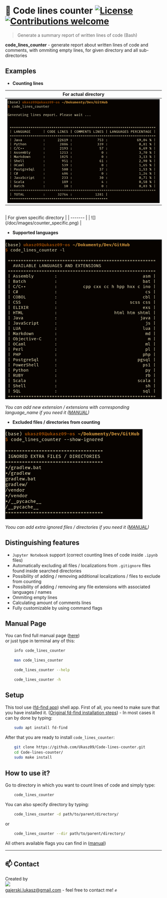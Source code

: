 # :mag_right: Code lines counter [![License](https://img.shields.io/badge/licence-MIT-blue)](https://choosealicense.com/licenses/mit/) [![Contributions welcome](https://img.shields.io/badge/contributions-welcome-orange.svg)](https://github.com/Ukasz09/Code-lines-counter)

> Generate a summary report of written lines of code (Bash)

**code_lines_counter** - generate report about written lines of code and comments, with ommiting empty lines, for given directory and all sub-directories

## Examples

- **Counting lines**

| For actual directory |
| -------- |
| ![](/doc/images/counter_norm.png) |

</br>
| For given specific directory |
| ------- |
| ![](/doc/images/counter_specific.png) |

- **Supported languages**

![](/doc/images/extensions.png)

*You can add new extension / extensions with corresponding language_name if you need it ([MANUAL](https://github.com/Ukasz09/Code-lines-counter/wiki/MANUAL-PAGE))*

- **Excluded files / directories from counting**

![](/doc/images/ignored.png)


*Yoou can add extra ignored files / directories if you need it ([MANUAL](https://github.com/Ukasz09/Code-lines-counter/wiki/MANUAL-PAGE))*

## Distinguishing features

- `Jupyter Notebook` support (correct counting lines of code inside `.ipynb` files)
- Automatically excluding all files / localizations from `.gitignore` files found inside searched directories
- Possibility of adding / removing additional localizations / files to exclude from counting
- Possibility of adding / removing any file extensions with associated languages / names
- Ommiting empty lines
- Calculating amount of comments lines
- Fully customizable by using command flags 

## Manual Page

You can find full manual page ([here](https://github.com/Ukasz09/Code-lines-counter/wiki))<br/> or just type in terminal any of this: <br/>

```bash
    info code_lines_counter 
```
```bash
    man code_lines_counter 
```
```bash
    code_lines_counter --help 
```
```bash
    code_lines_counter -h
```

## Setup

This tool use ([fd-find app](https://github.com/sharkdp/fd)) shell app. First of all, you need to make sure that you have installed it.
([Original fd-find installation steps](https://github.com/sharkdp/fd#installation)) - In most cases it can by done by typing:

```bash
    sudo apt install fd-find
```
After that you are ready to install `code_lines_counter`:

```bash
    git clone https://github.com/Ukasz09/Code-lines-counter.git
    cd Code-lines-counter/
    sudo make install
```

## How to use it?

Go to directory in which you want to count lines of code and simply type:
```bash
    code_lines_counter
```

You can also specify directory by typing:

```bash
    code_lines_counter -d path/to/parent/directory/
```
or
```bash
    code_lines_counter --dir path/to/parent/directory/
```

All others available flags you can find in ([manual](https://github.com/Ukasz09/Code-lines-counter#manual-page))
___
## 📫 Contact 
Created by <br/>
<a href="https://github.com/Ukasz09" target="_blank"><img src="https://avatars0.githubusercontent.com/u/44710226?s=460&v=4"  width="100px;"></a>
<br/> gajerski.lukasz@gmail.com - feel free to contact me! ✊



